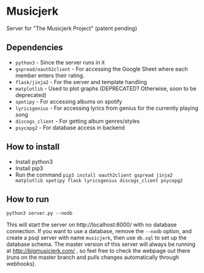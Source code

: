 # Musicjerk

Server for "The Musicjerk Project" (patent pending)

## Dependencies

* ```python3``` - Since the server runs in it
* ```gspread/oauth2client``` - For accessing the Google Sheet where each member enters their rating.
* ```flask/jinja2``` - For the server and template handling
* ```matplotlib``` - Used to plot graphs (DEPRECATED? Otherwise, soon to be deprecated)
* ```spotipy``` - For accessing albums on spotify
* ```lyricsgenius``` - For accessing lyrics from genius for the currently playing song
* ```discogs_client``` - For getting album genres/styles
* ```psycopg2``` - For database access in backend

## How to install
* Install python3
* Install pip3
* Run the command ```pip3 install oauth2client gspread jinja2 matplotlib spotipy flask lyricsgenius discogs_client psycopg2```

## How to run
```python3 server.py --nodb```

This will start the server on http://localhost:8000/ with no database connection. If you want to use a database, remove the 
```--nodb``` option, and create a psql server with name ```musicjerk```, then use ```db.sql``` to set up the database schema.
The master version of this server will always be running at http://bigmusicjerk.com/ , so feel free to check the 
webpage out there (runs on the master branch and pulls changes automatically through webhooks).
